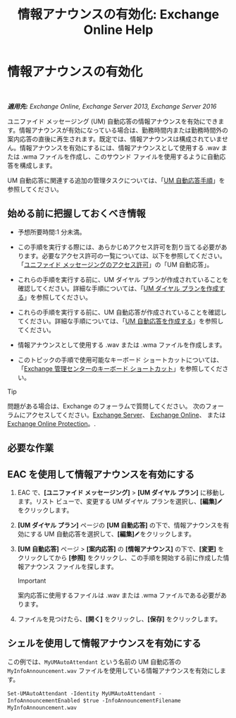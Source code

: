 ﻿---
title: '情報アナウンスの有効化: Exchange Online Help'
TOCTitle: 情報アナウンスの有効化
ms:assetid: 07f6c13e-3781-4127-9321-f0f85f054259
ms:mtpsurl: https://technet.microsoft.com/ja-jp/library/Bb266918(v=EXCHG.150)
ms:contentKeyID: 50555724
ms.date: 05/22/2018
mtps_version: v=EXCHG.150
ms.translationtype: HT
---

# 情報アナウンスの有効化

 

_**適用先:** Exchange Online, Exchange Server 2013, Exchange Server 2016_

ユニファイド メッセージング (UM) 自動応答の情報アナウンスを有効にできます。情報アナウンスが有効になっている場合は、勤務時間内または勤務時間外の案内応答の直後に再生されます。既定では、情報アナウンスは構成されていません。情報アナウンスを有効にするには、情報アナウンスとして使用する .wav または .wma ファイルを作成し、このサウンド ファイルを使用するように自動応答を構成します。

UM 自動応答に関連する追加の管理タスクについては、「[UM 自動応答手順](um-auto-attendant-procedures-exchange-2013-help.md)」を参照してください。

## 始める前に把握しておくべき情報

  - 予想所要時間:1 分未満。

  - この手順を実行する際には、あらかじめアクセス許可を割り当てる必要があります。必要なアクセス許可の一覧については、以下を参照してください。「[ユニファイド メッセージングのアクセス許可](unified-messaging-permissions-exchange-2013-help.md)」の「UM 自動応答」。

  - これらの手順を実行する前に、UM ダイヤル プランが作成されていることを確認してください。詳細な手順については、「[UM ダイヤル プランを作成する](create-a-um-dial-plan-exchange-2013-help.md)」を参照してください。

  - これらの手順を実行する前に、UM 自動応答が作成されていることを確認してください。詳細な手順については、「[UM 自動応答を作成する](create-a-um-auto-attendant-exchange-2013-help.md)」を参照してください。

  - 情報アナウンスとして使用する .wav または .wma ファイルを作成します。

  - このトピックの手順で使用可能なキーボード ショートカットについては、「[Exchange 管理センターのキーボード ショートカット](keyboard-shortcuts-in-the-exchange-admin-center-exchange-online-protection-help.md)」を参照してください。


> [!TIP]
> 問題がある場合は、Exchange のフォーラムで質問してください。 次のフォーラムにアクセスしてください。<A href="https://go.microsoft.com/fwlink/p/?linkid=60612">Exchange Server</A>、 <A href="https://go.microsoft.com/fwlink/p/?linkid=267542">Exchange Online</A>、 または <A href="https://go.microsoft.com/fwlink/p/?linkid=285351">Exchange Online Protection</A>。.



## 必要な作業

## EAC を使用して情報アナウンスを有効にする

1.  EAC で、**\[ユニファイド メッセージング\]** \> **\[UM ダイヤル プラン\]** に移動します。リスト ビューで、変更する UM ダイヤル プランを選択し、**\[編集\]**![編集アイコン](images/Bb124582.6f53ccb2-1f13-4c02-bea0-30690e6ea71d(EXCHG.150).gif "編集アイコン") をクリックします。

2.  **\[UM ダイヤル プラン\]** ページの **\[UM 自動応答\]** の下で、情報アナウンスを有効にする UM 自動応答を選択して、**\[編集\]**![編集アイコン](images/Bb124582.6f53ccb2-1f13-4c02-bea0-30690e6ea71d(EXCHG.150).gif "編集アイコン")をクリックします。

3.  **\[UM 自動応答\]** ページ \> **\[案内応答\]** の **\[情報アナウンス\]** の下で、**\[変更\]** をクリックしてから **\[参照\]** をクリックし、この手順を開始する前に作成した情報アナウンス ファイルを探します。
    

    > [!IMPORTANT]
    > 案内応答に使用するファイルは .wav または .wma ファイルである必要があります。



4.  ファイルを見つけたら、**\[開く\]** をクリックし、**\[保存\]** をクリックします。

## シェルを使用して情報アナウンスを有効にする

この例では、`MyUMAutoAttendant` という名前の UM 自動応答の `MyInfoAnnouncement.wav` ファイルを使用している情報アナウンスを有効にします。

    Set-UMAutoAttendant -Identity MyUMAutoAttendant -InfoAnnouncementEnabled $true -InfoAnnouncementFilename MyInfoAnnouncement.wav

